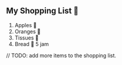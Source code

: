 ## My Shopping List 🛒

1. Apples 🍎
2. Oranges 🍊
3. Tissues 🚽
4. Bread 🍞
5 jam

// TODO: add more items to the shopping list.
